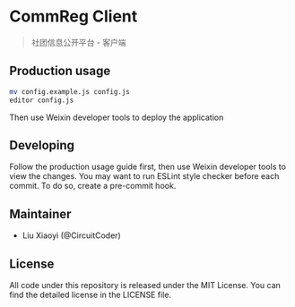 # CommReg Client
> 社团信息公开平台 - 客户端

## Production usage
```bash
mv config.example.js config.js
editor config.js
```
Then use Weixin developer tools to deploy the application

## Developing
Follow the production usage guide first, then use Weixin developer tools to view the changes.
You may want to run ESLint style checker before each commit. To do so, create a pre-commit hook.

## Maintainer
- Liu Xiaoyi (@CircuitCoder)

## License
All code under this repository is released under the MIT License. You can find the detailed license in the LICENSE file.
